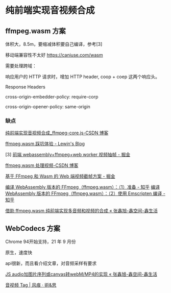 # 纯前端实现音视频合成

## ffmpeg.wasm 方案

体积大，8.5m，要缩减体积要自己编译，参考[3]

移动端兼容性不太好 <https://caniuse.com/wasm>

需要处理跨域：

响应用户的 HTTP 请求时，增加 HTTP header, coop + coep 这两个响应头。

Response Headers

cross-origin-embedder-policy: require-corp

cross-origin-opener-policy: same-origin

### 缺点

[纯前端实现音视频合成\_ffmpeg-core.js-CSDN 博客](https://blog.csdn.net/qq_42415326/article/details/124771223)

[ffmpeg.wasm 踩坑体验 - Lewin's Blog](https://www.lewinblog.com/blog/page/2022/221028-ffmpeg-wasm.md)

[3] [前端 webassembly+ffmpeg+web worker 视频抽帧 - 掘金](https://juejin.cn/post/6998876488451751973)

[ffmpeg.wasm 处理视频-CSDN 博客](https://blog.csdn.net/yinshipin007/article/details/130115687)

[基于 FFmpeg 和 Wasm 的 Web 端视频截帧方案 - 掘金](https://juejin.cn/post/7219124460803833913)

[编译 WebAssembly 版本的 FFmpeg（ffmpeg.wasm）：（1）准备 - 知乎](https://zhuanlan.zhihu.com/p/497721007)
[编译 WebAssembly 版本的 FFmpeg（ffmpeg.wasm）：（2）使用 Emscripten 编译 - 知乎](https://zhuanlan.zhihu.com/p/501443854)

[借助 ffmpeg.wasm 纯前端实现多音频和视频的合成 « 张鑫旭-鑫空间-鑫生活](https://www.zhangxinxu.com/wordpress/2021/03/ffmpeg-wasm-audio-video-merge/)

## WebCodecs 方案

Chrome 94开始支持，21 年 9 月份

原生，速度快

api很新，而且看介绍文章，对音频采样有要求

[JS audio加图片序列或canvas转webM/MP4的实现 « 张鑫旭-鑫空间-鑫生活](https://www.zhangxinxu.com/wordpress/2023/05/mp4-video-api-webcodecs-webm/)

[音视频 Tag | 风痕 · 術&思](https://hughfenghen.github.io/tag/%E9%9F%B3%E8%A7%86%E9%A2%91/)